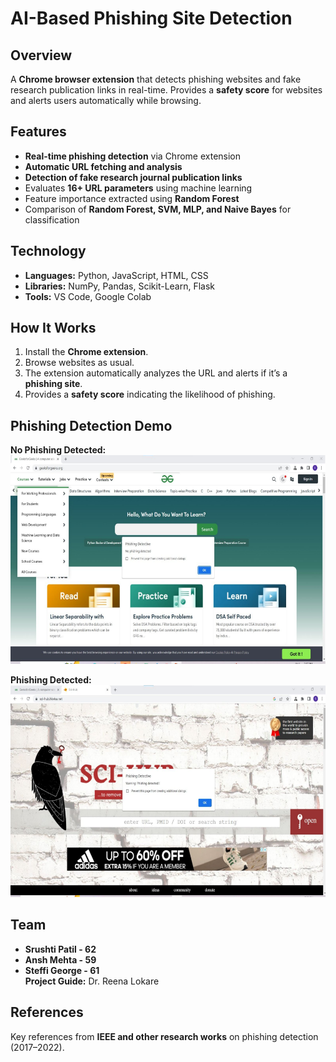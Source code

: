 # AI-Based Phishing Site Detection

## Overview
A **Chrome browser extension** that detects phishing websites and fake research publication links in real-time. Provides a **safety score** for websites and alerts users automatically while browsing.  

## Features
- **Real-time phishing detection** via Chrome extension  
- **Automatic URL fetching and analysis**  
- **Detection of fake research journal publication links**  
- Evaluates **16+ URL parameters** using machine learning  
- Feature importance extracted using **Random Forest**  
- Comparison of **Random Forest, SVM, MLP, and Naive Bayes** for classification  

## Technology
- **Languages:** Python, JavaScript, HTML, CSS  
- **Libraries:** NumPy, Pandas, Scikit-Learn, Flask  
- **Tools:** VS Code, Google Colab  

## How It Works
1. Install the **Chrome extension**.  
2. Browse websites as usual.  
3. The extension automatically analyzes the URL and alerts if it’s a **phishing site**.  
4. Provides a **safety score** indicating the likelihood of phishing.  

## Phishing Detection Demo
**No Phishing Detected:**  
![No Phishing Detected](Images/no%20phishing.PNG)  

**Phishing Detected:**  
![Phishing Detected](Images/phishing.PNG)


## Team
- **Srushti Patil - 62**  
- **Ansh Mehta - 59**  
- **Steffi George - 61**  
**Project Guide:** Dr. Reena Lokare  

## References
Key references from **IEEE and other research works** on phishing detection (2017–2022).  
